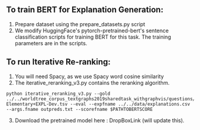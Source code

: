 
## To train BERT for Explanation Generation:
1. Prepare dataset using the prepare_datasets.py script
2. We modify HuggingFace's pytorch-pretrained-bert's sentence classification scripts for training BERT for this task. The training parameters are in the scripts.

## To run Iterative Re-ranking:
1. You will need Spacy, as we use Spacy word cosine similarity
2. The iterative_reranking_v3.py contains the reranking algorithm. 
```
python iterative_reranking_v3.py --gold ../../worldtree_corpus_textgraphs2019sharedtask_withgraphvis/questions/ARC-Elementary+EXPL-Dev.tsv --eval --expfname ../../data/explanations.csv --args.fname outpreds.txt --scorefname $PATHTOBERTSCORE 
```
3. Download the pretrained model here : DropBoxLink (will update this).